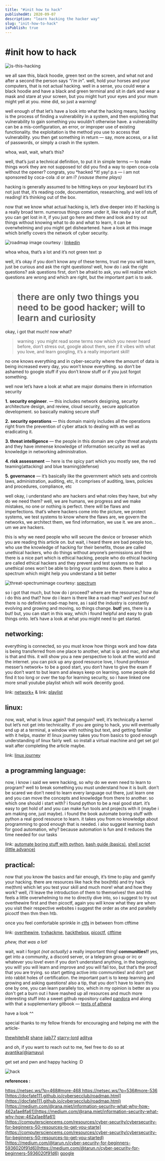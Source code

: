 ```yaml
---
title: "#init how to hack"
publishedAt: 2020-09-07
description: "learn hacking the hacker way"
slug: "init-how-to-hack"
isPublish: true
---
```


# #init how to hack
![is-this-hacking](/public/img/01-init-how-to-hack/is-this-hacking.png)

we all saw this, black hoodie, green text on the screen, and what not and after a second the person says *“i’m in”*.
well, hold your horses and your computers, that is not actual hacking.
well in a sense, you could wear a black hoodie and have a black and green terminal and sit in dark and wear a mask and stare at your screen, but you might hurt your eyes and your mum might yell at you.
mine did, so just a warning!

well enough of that
let’s have a look into what the hacking means;
hacking is the process of finding a vulnerability in a system, and then exploiting that vulnerability to gain something you wouldn’t otherwise have.
a vulnerability can be a mis-configuration, an error, or improper use of existing functionality. the exploitation is the method you use to access that vulnerability. you then get something in return — say, more access, or a list of passwords, or simply a crash in the system.

whoa, wait, wait, what’s this?

well, that’s just a technical definition, to put it in simple terms — to make things work they are not supposed to!
did you find a way to open coca-cola without the opener? congrats, you *hacked *it! yay!
p.s — i am not sponsored by coca-cola :d
or am i?
*(vsause theme plays)*

hacking is generally assumed to be hitting keys on your keyboard but it’s not just that, it’s reading code, documentation, researching, and well lots of reading!
it’s thinking out of the box.

now that we know what actual hacking is, let’s dive deeper into it!
hacking is a really broad term.
numerous things come under it, like really a lot of stuff, you can get lost in it, if you just go here and there and look and try out things without knowing what to do and what to learn, it can be overwhelming and you might get disheartened.
have a look at this image which briefly covers the network of cyber security.

![roadmap](/public/img/01-init-how-to-hack/roadmap.png)
image courtesy : [linkedin](https://www.linkedin.com/pulse/cybersecurity-domain-map-ver-30-henry-jiang/)

whoa whoa, that’s a lot and it’s not green text :p

well, it’s okay if you don’t know any of these terms, trust me you will learn, just be curious and ask the right questions!
well, how do i ask the right questions?
ask questions first, don’t be afraid to ask, you will realize which questions are wrong and which are right, but the important part is to ask.
> # there are only two things you need to be good hacker; will to learn and curiosity

okay, i got that much! now what?

> warning : you might read some terms now which you never heard before, don’t stress out, google about them, see if it vibes with what you love, and learn googling, it’s a really important skill!

no one knows everything and in cyber-security where the amount of data is being increased every day, you won’t know everything. so don’t be ashamed to google stuff if you don’t know stuff or if you just forgot something.

well now let’s have a look at what are major domains there in information security

**1.** **security engineer**. — this includes network designing, security architecture design, and review, cloud security, secure application development. so basically making secure stuff

**2.** **security operations** — this domain mainly includes all the operations right from the prevention of cyber attack to dealing with as well as eradicating it.

**3. threat intelligence** — the people in this domain are cyber threat analysts and they have immense knowledge of information security as well as knowledge in networking administration.

**4. risk assessment** — here is the spicy part which you mostly see, the red teaming(attacking) and blue teaming(defense)

**5. governance** — it’s basically like the government which sets and controls laws, administration, auditing, etc, it comprises of auditing, laws, policies and procedures, compliance, etc

well okay, i understand who are hackers and what roles they have, but why do we need them?
well, we are humans, we progress and we make mistakes, no one or nothing is perfect. there will be flaws and imperfections. that’s where hackers come into the picture, we protect systems, we test systems to know where the flaws are, we govern the networks, we architect them, we find information, we use it. we are anon…um we are hackers.

this is why we need people who will secure the device or browser which you are reading this article on.
but wait, i heard there are bad people too, who use the knowledge of hacking for their benefits, those are called unethical hackers, who do things without anyone’s permissions and then there is a nice part which is ethical hacking, people who do ethical hacking are called ethical hackers and they prevent and test systems so that unethical ones won’t be able to bring your systems down.
there is also a spectrum which might help you understand a bit better

![threat-spectrum](/public/img/01-init-how-to-hack/threat-spectrum.png)image courtesy: [spectrum](https://www.digitalshadows.com/uploads/2019/09/the-cyber-threat-spectrum-source-fbi-cyber-division.png)

so i got that much, but how do i proceed?
where are the resources? how do i do this and that? how do i learn
is there like a road-map?
*well yes but no!*
there is no definitive road-map here, as i said the industry is constantly evolving and growing and moving, so things change.
**but!**
yes, there is a but!
but, you can start in this way, which i found helpful and easy to grab things onto.
let’s have a look at what you might need to get started.

## networking:

everything is connected, so you must know how things work and how data is being transferred from one place to another, what is ip and mac, and what is that and this. it will show you a new perspective to look at the world and the internet. you can pick up any good resource love, i found professor messer’s network+ to be a good start, you don’t have to give the exam if you don’t want to but learn and always keep on learning. some people did find it too long or over the top for learning security, so i have linked one more small youtube playlist which will work decently good.

link: [network+](https://www.professormesser.com/network-plus/n10-007/n10-007-training-course/)
& link: [playlist](https://www.youtube.com/watch?v=bj-yfakjllc&list=plifyrwby_4brlmkfp1knza6rzbrhtxmxi)

## linux:

now, wait, what is linux again? that penguin? well, it’s technically a kernel but let’s not get into technicality. if you are going to hack, you will eventually end up at a terminal, a window with nothing but text, and getting familiar with it helps, master it! linux journey takes you from basics to good enough understanding of linux fairly well. so install a virtual machine and get set go! wait after completing the article maybe.

link: [linux journey](https://linuxjourney.com/)

## a programming language:

now, i know i said we were hacking, so why do we even need to learn to program? well to break something you must understand how it is built. don’t be scared we don’t need to learn every language out there, just learn one and you can move the concepts and knowledge from there to another. so which one should i start with? i found python to be a real good start. it’s easy to get hold of and you can make fun tools and projects with it (maybe i am making one, just maybe). i found the book automate boring stuff with python a real good resource to learn. it takes you from no knowledge about programming to good enough that is needed.
i also suggest learning bash for good automation, why? because automation is fun and it reduces the time needed for our tasks

link: [automate boring stuff with python](https://automatetheboringstuff.com/), [bash guide (basics)](https://guide.bash.academy/), [shell script (little advance)](https://shellscript.sh/)

## practical:

now that you know the basics and fair enough, it’s time to play and gamify your hacking. there are resources like hack the box(htb) and try hack me(thm) which let you test your skill and much more! what and how they work? well, i’ll leave the introduction of them to themselves!
thm and htb feels a little overwhelming to me to directly dive into, so i suggest to try out overthewire first and then picoctf, again you will know what they are when you visit their respective websites
i suggest the order as otw and parallelly picoctf then thm then htb.

once you feel comfortable sprinkle in [ctfs](https://www.youtube.com/watch?v=8ev9zx9j45a) in between from ctftime

link: [overthewire](https://overthewire.org/), [tryhackme](https://tryhackme.com/), [hackthebox](https://www.hackthebox.eu/), [picoctf](https://picoctf.org/), [ctftime](https://ctftime.org/)

*phew, that was a lot!*

wait, wait i forgot *(not actually)* a really important thing!
**communities!!**
yes, get into a community, a discord server, or a telegram group or irc or whatever you love!
even if you don’t understand anything, in the beginning, you will! you will learn and improve and you will fail too, but that’s the proof that you are trying. so start getting active into communities!
and don’t get into rabbit holes of certification. the important part is to keep learning and growing and asking questions!
also a tip, that you don't have to learn this one by one, you can learn parallely too, which in my opinion is better as you don't get a burn out
i have mashed up all resources and much more interesting stuff into a sweet github repository called [pandora](https://github.com/hckpls/pandora) and along with that a supplementary gitbook — [texts of athena](https://iamavu.gitbook.io/the-texts-of-athena/)

have a look ^^

special thanks to my fellow friends for encouraging and helping me with the article-

[thewhiteh4t](https://twitter.com/thewhiteh4t)
[shane](https://twitter.com/sincerasl)
[jiab77](https://twitter.com/jiab77)
[starry-lord](https://twitter.com/starryl0rd)
[aditya](https://twitter.com/aditya12anand)

and oh, if you want to reach out to me, feel free to do so at
[avantika(@iamavu)](https://twitter.com/iamavu)

get set and pwn and happy hacking :D

![hack](./public/img/01-init-how-to-hack/hack.gif)

**references :**

[https://netsec.ws/?p=468#more-468
](https://netsec.ws/?p=468#more-468)[https://netsec.ws/?p=536#more-536
](https://netsec.ws/?p=536#more-536)[https://docfate111.github.io/cybersecclub/roadmap.html](https://docfate111.github.io/cybersecclub/roadmap.html)[https://medium.com/@rana.miet/information-security-what-why-how-462a1ae8fa61](https://medium.com/@rana.miet/information-security-what-why-how-462a1ae8fa61)
[https://computersciencems.com/resources/cyber-security/cybersecurity-for-beginners-50-resources-to-get-you-starte](https://computersciencems.com/resources/cyber-security/cybersecurity-for-beginners-50-resources-to-get-you-started)
[https://medium.com/@tarun.n/cyber-security-for-beginners-5936020f91d6](https://medium.com/@tarun.n/cyber-security-for-beginners-5936020f91d6)
[google](https://google.com)
